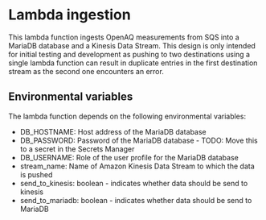 # Lambda ingestion

This lambda function ingests OpenAQ measurements from SQS into a MariaDB database and a Kinesis Data Stream. This design is only intended for initial testing and development as pushing to two destinations using a single lambda function can result in duplicate entries in the first destination stream as the second one encounters an error.

## Environmental variables

The lambda function depends on the following environmental variables:

- DB_HOSTNAME: Host address of the MariaDB database
- DB_PASSWORD: Password of the MariaDB database - TODO: Move this to a secret in the Secrets Manager
- DB_USERNAME: Role of the user profile for the MariaDB database
- stream_name: Name of Amazon Kinesis Data Stream to which the data is pushed
- send_to_kinesis: boolean - indicates whether data should be send to kinesis
- send_to_mariadb: boolean - indicates whether data should be send to MariaDB